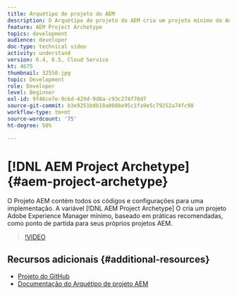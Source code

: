 ```yaml
---
title: Arquétipo de projeto do AEM
description: O Arquétipo de projeto do AEM cria um projeto mínimo do Adobe Experience Manager com base em práticas recomendadas como ponto de partida para seus próprios projetos AEM.
feature: AEM Project Archetype
topics: development
audience: developer
doc-type: technical video
activity: understand
version: 6.4, 6.5, Cloud Service
kt: 4675
thumbnail: 32550.jpg
topic: Development
role: Developer
level: Beginner
exl-id: 9f46ce7e-9c6d-429d-9d8a-c93c274f70d7
source-git-commit: b3e9251bdb18a008be95c1fa9e5c79252a74fc98
workflow-type: tm+mt
source-wordcount: '75'
ht-degree: 50%

---
```


# [!DNL AEM Project Archetype] {#aem-project-archetype}

O Projeto AEM contém todos os códigos e configurações para uma implementação. A variável [!DNL AEM Project Archetype] O cria um projeto Adobe Experience Manager mínimo, baseado em práticas recomendadas, como ponto de partida para seus próprios projetos AEM.

>[!VIDEO](https://video.tv.adobe.com/v/32550?quality=12&learn=on)

## Recursos adicionais {#additional-resources}

* [Projeto do GitHub](https://github.com/adobe/aem-project-archetype)
* [Documentação do Arquétipo de projeto AEM](https://experienceleague.adobe.com/docs/experience-manager-core-components/using/developing/archetype/overview.html?lang=pt-BR)

